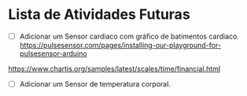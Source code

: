 # Lista de Atividades Futuras

- [ ] Adicionar um Sensor cardiaco com gráfico de batimentos cardiaco.
https://pulsesensor.com/pages/installing-our-playground-for-pulsesensor-arduino

https://www.chartjs.org/samples/latest/scales/time/financial.html

- [ ] Adicionar um Sensor de temperatura corporal.